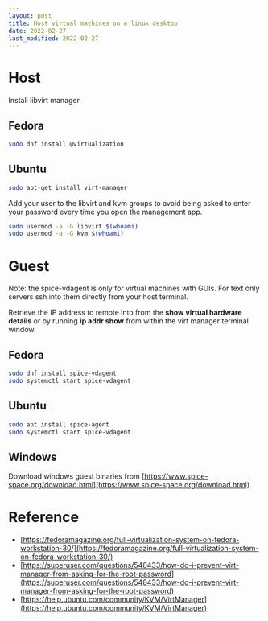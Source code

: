 ```yaml
---
layout: post
title: Host virtual machines on a linux desktop
date: 2022-02-27
last_modified: 2022-02-27
---
```



# Host

Install libvirt manager.

## Fedora
```bash
sudo dnf install @virtualization
```

## Ubuntu
```bash
sudo apt-get install virt-manager
```


Add your user to the libvirt and kvm groups to avoid being asked to enter your password every time you open the management app.

```bash
sudo usermod -a -G libvirt $(whoami)
sudo usermod -a -G kvm $(whoami)
```

# Guest


Note: the spice-vdagent is only for virtual machines with GUIs.   For text only servers ssh into them directly from your host terminal.

Retrieve the IP address to remote into from the __show virtual hardware details__ or by running __ip addr show__ from within the virt manager terminal window.


## Fedora

```bash
sudo dnf install spice-vdagent
sudo systemctl start spice-vdagent
```


## Ubuntu

```bash
sudo apt install spice-agent
sudo systemctl start spice-vdagent
```


## Windows

Download windows guest binaries from [https://www.spice-space.org/download.html](https://www.spice-space.org/download.html).



# Reference

* [https://fedoramagazine.org/full-virtualization-system-on-fedora-workstation-30/](https://fedoramagazine.org/full-virtualization-system-on-fedora-workstation-30/)
* [https://superuser.com/questions/548433/how-do-i-prevent-virt-manager-from-asking-for-the-root-password](https://superuser.com/questions/548433/how-do-i-prevent-virt-manager-from-asking-for-the-root-password)
* [https://help.ubuntu.com/community/KVM/VirtManager](https://help.ubuntu.com/community/KVM/VirtManager)

